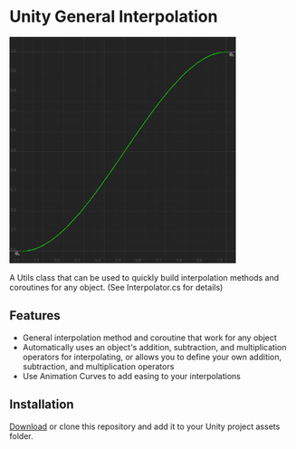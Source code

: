 # Unity General Interpolation

![](icon.jpg)

A Utils class that can be used to quickly build interpolation methods and coroutines for any object. (See Interpolator.cs for details)

## Features
- General interpolation method and coroutine that work for any object
- Automatically uses an object's addition, subtraction, and multiplication operators for interpolating, or allows you to define your own addition, subtraction, and multiplication operators
- Use Animation Curves to add easing to your interpolations

## Installation
[Download](https://github.com/ollyisonit/UnityGeneralInterpolation/releases/latest) or clone this repository and add it to your Unity project assets folder.

